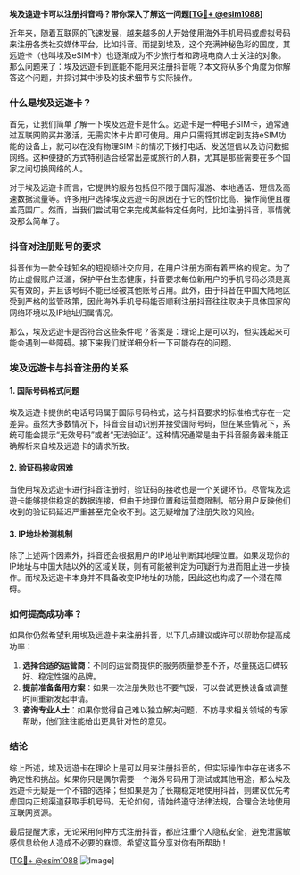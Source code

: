 **埃及遠遊卡可以注册抖音吗？带你深入了解这一问题[[TG💪+ @esim1088](https://t.me/s/esim1088)]**

近年来，随着互联网的飞速发展，越来越多的人开始使用海外手机号码或虚拟号码来注册各类社交媒体平台，比如抖音。而提到埃及，这个充满神秘色彩的国度，其远遊卡（也叫埃及eSIM卡）也逐渐成为不少旅行者和跨境电商人士关注的对象。那么问题来了：埃及远遊卡到底能不能用来注册抖音呢？本文将从多个角度为你解答这个问题，并探讨其中涉及的技术细节与实际操作。

### 什么是埃及远遊卡？

首先，让我们简单了解一下埃及远遊卡是什么。远遊卡是一种电子SIM卡，通常通过互联网购买并激活，无需实体卡片即可使用。用户只需将其绑定到支持eSIM功能的设备上，就可以在没有物理SIM卡的情况下拨打电话、发送短信以及访问数据网络。这种便捷的方式特别适合经常出差或旅行的人群，尤其是那些需要在多个国家之间切换网络的人。

对于埃及远遊卡而言，它提供的服务包括但不限于国际漫游、本地通话、短信及高速数据流量等。许多用户选择埃及远遊卡的原因在于它的性价比高、操作简便且覆盖范围广。然而，当我们尝试用它来完成某些特定任务时，比如注册抖音，事情就没那么简单了。

### 抖音对注册账号的要求

抖音作为一款全球知名的短视频社交应用，在用户注册方面有着严格的规定。为了防止虚假账户泛滥，保护平台生态健康，抖音要求每位新用户的手机号码必须是真实有效的，并且该号码不能已经被其他账号占用。此外，由于抖音在中国大陆地区受到严格的监管政策，因此海外手机号码能否顺利注册抖音往往取决于具体国家的网络环境以及IP地址归属情况。

那么，埃及远遊卡是否符合这些条件呢？答案是：理论上是可以的，但实践起来可能会遇到一些障碍。接下来我们就详细分析一下可能存在的问题。

### 埃及远遊卡与抖音注册的关系

#### 1. 国际号码格式问题
埃及远遊卡提供的电话号码属于国际号码格式，这与抖音要求的标准格式存在一定差异。虽然大多数情况下，抖音会自动识别并接受国际号码，但在某些情况下，系统可能会提示“无效号码”或者“无法验证”。这种情况通常是由于抖音服务器未能正确解析来自埃及远遊卡的请求所致。

#### 2. 验证码接收困难
当使用埃及远遊卡进行抖音注册时，验证码的接收也是一个关键环节。尽管埃及远遊卡能够提供稳定的数据连接，但由于地理位置和运营商限制，部分用户反映他们收到的验证码延迟严重甚至完全收不到。这无疑增加了注册失败的风险。

#### 3. IP地址检测机制
除了上述两个因素外，抖音还会根据用户的IP地址判断其地理位置。如果发现你的IP地址与中国大陆以外的区域关联，则有可能被判定为可疑行为进而阻止进一步操作。而埃及远遊卡本身并不具备改变IP地址的功能，因此这也构成了一个潜在障碍。

### 如何提高成功率？

如果你仍然希望利用埃及远遊卡来注册抖音，以下几点建议或许可以帮助你提高成功率：

1. **选择合适的运营商**：不同的运营商提供的服务质量参差不齐，尽量挑选口碑较好、稳定性强的品牌。
2. **提前准备备用方案**：如果一次注册失败也不要气馁，可以尝试更换设备或调整时间重新发起申请。
3. **咨询专业人士**：如果你觉得自己难以独立解决问题，不妨寻求相关领域的专家帮助，他们往往能给出更具针对性的意见。

### 结论

综上所述，埃及远遊卡在理论上是可以用来注册抖音的，但实际操作中存在诸多不确定性和挑战。如果你只是偶尔需要一个海外号码用于测试或其他用途，那么埃及远遊卡无疑是一个不错的选择；但如果是为了长期稳定地使用抖音，则建议优先考虑国内正规渠道获取手机号码。无论如何，请始终遵守法律法规，合理合法地使用互联网资源。

最后提醒大家，无论采用何种方式注册抖音，都应注重个人隐私安全，避免泄露敏感信息给他人造成不必要的麻烦。希望这篇分享对你有所帮助！

[[TG💪+ @esim1088](https://t.me/s/esim1088) ![Image](https://i.postimg.cc/4NQfJmqS/Snipaste-2025-05-13-00-14-12.png)]